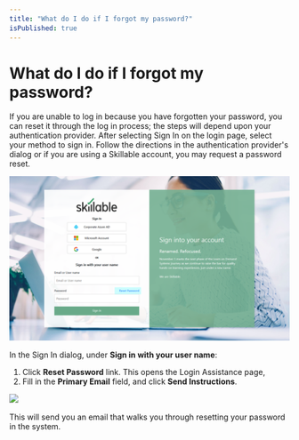 ```yaml
---
title: "What do I do if I forgot my password?"
isPublished: true
---
```


# What do I do if I forgot my password?

If you are unable to log in because you have forgotten your password, you can reset it through the log in process; the steps will depend upon your authentication provider. After selecting Sign In on the login page, select your method to sign in. Follow the directions in the authentication provider's dialog or if you are using a Skillable account, you may request a password reset.


![](/tms/images/password_reset.png)

In the Sign In dialog, under **Sign in with your user name**:
1. Click **Reset Password** link.
This opens the Login Assistance page,
1. Fill in the **Primary Email** field, and click **Send Instructions**.

![](/tms/images/send-instructions.png)

This will send you an email that walks you through resetting your password in the system.
